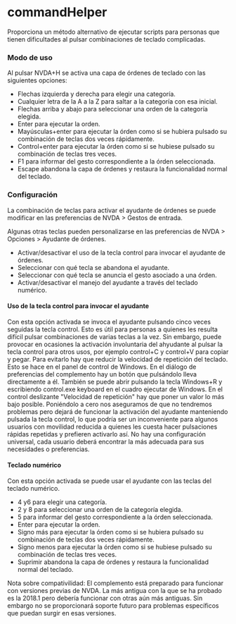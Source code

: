 # commandHelper

Proporciona un método alternativo de ejecutar scripts para personas que tienen dificultades al pulsar combinaciones de teclado complicadas.

### Modo de uso

Al pulsar NVDA+H se activa una capa de órdenes de teclado con las siguientes opciones: 

* Flechas izquierda y derecha para elegir una categoría. 
* Cualquier letra de la A a la Z para saltar a la categoría con esa inicial. 
* Flechas arriba y abajo para seleccionar una orden de la categoría elegida. 
* Enter para ejecutar la orden. 
* Mayúsculas+enter para ejecutar la órden como si se hubiera pulsado su combinación de teclas dos veces rápidamente. 
* Control+enter para ejecutar la órden como si se hubiese pulsado su combinación de teclas tres veces. 
* F1 para informar del gesto correspondiente a la órden seleccionada. 
*  Escape abandona la capa de órdenes y restaura la funcionalidad normal del teclado.  

### Configuración 

La combinación de teclas para activar el ayudante de órdenes se puede modificar en las preferencias de NVDA > Gestos de entrada. 

Algunas otras teclas pueden personalizarse en las preferencias de NVDA > Opciones > Ayudante de órdenes. 

* Activar/desactivar el uso de la tecla control para invocar el ayudante de órdenes. 
* Seleccionar con qué tecla se abandona el ayudante. 
* Seleccionar con qué tecla se anuncia el gesto asociado a una órden. 
* Activar/desactivar el manejo del ayudante a través del teclado numérico. 

#### Uso de la tecla control para invocar el ayudante 

Con esta opción activada se  invoca el ayudante pulsando cinco veces seguidas la tecla control. Esto es útil para personas a quienes  les resulta difícil pulsar combinaciones de varias teclas a la vez. Sin embargo, puede provocar en ocasiones la activación  involuntaria del ahyudante al pulsar la tecla control para otros usos, por ejemplo control+C y control+V para copiar y pegar. Para evitarlo hay que reducir la velocidad de repetición del teclado. Esto se hace en el panel de control de Windows. En el diálogo de preferencias del complemento hay un botón que pulsándolo lleva directamente a él. También se puede  abrir pulsando la tecla Windows+R y escribiendo control.exe keyboard en el cuadro ejecutar de Windows. En el control deslizante "Velocidad de repetición" hay que poner un valor lo más bajo posible. Poniéndolo a cero nos aseguramos de que no tendremos problemas pero dejará de  funcionar la activación del ayudante manteniendo pulsada la tecla control, lo que podría ser un inconveniente para algunos usuarios con movilidad reducida a quienes les cuesta hacer pulsaciones rápidas repetidas y prefieren activarlo así. No hay una configuración universal, cada usuario deberá encontrar la más adecuada para sus necesidades o preferencias. 

#### Teclado numérico 

Con esta opción activada se puede usar el ayudante con las teclas del teclado numérico. 

* 4 y6 para elegir una categoría. 
* 2 y 8 para seleccionar una orden de la categoría elegida. 
* 5 para informar del gesto correspondiente a la órden seleccionada. 
* Enter para ejecutar la orden. 
* Signo más para ejecutar la órden como si se hubiera pulsado su combinación de teclas dos veces rápidamente. 
* Signo menos para ejecutar la órden como si se hubiese pulsado su combinación de teclas tres veces. 
*  Suprimir abandona la capa de órdenes y restaura la funcionalidad normal del teclado.  

Nota sobre compativilidad: El complemento está preparado para funcionar con versiones previas de NVDA. La más antigua con la que se ha probado es la 2018.1 pero debería funcionar con otras aún más antiguas. Sin embargo no se proporcionará soporte futuro para problemas específicos que puedan surgir en esas versiones. 

